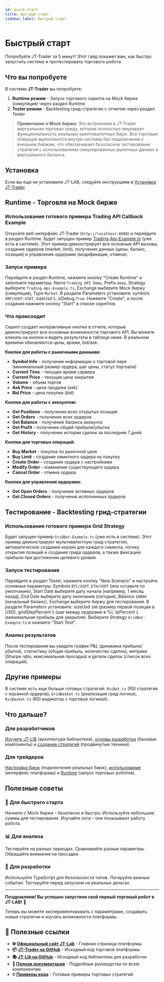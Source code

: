 ```yaml
---
id: quick-start
title: Быстрый старт
sidebar_label: Быстрый старт
---
```


# Быстрый старт

Попробуйте JT-Trader за 5 минут! Этот гайд покажет вам, как быстро запустить систему и протестировать торгового робота.

## Что вы попробуете

В системе **JT-Trader** вы попробуете:

1. **Runtime режим** - Запуск торгового скрипта на Mock бирже (симуляция) через раздел Runtime
2. **Tester режим** - Backtesting грид-стратегии с отчетом через раздел Tester

> **Примечание о Mock бирже:** Это встроенная в JT-Trader виртуальная торговая среда, которая полностью эмулирует функциональность реальных криптовалютных бирж. Все торговые операции выполняются внутри системы без подключения к внешним биржам, что обеспечивает безопасное тестирование стратегий с использованием симулированных рыночных данных и виртуального баланса.
## Установка 

Если вы еще не установили JT-LAB, следуйте инструкциям в [Установка JT-Trader](/docs/installation).

## Runtime - Торговля на Mock бирже

### Использование готового примера Trading API Callback Example

Откройте веб-интерфейс JT-Trader (`http://localhost:8080`) и перейдите в раздел Runtime. Будет запущен пример [Trading-Api-Example.ts](https://github.com/jt-lab-com/jt-lib/blob/main/src/examples/Trading-Api-Example.ts) (уже есть в системе). Этот пример демонстрирует все основные API вызовы, создание ордеров (market, limit), получение данных (цены, баланс, позиции) и управление ордерами (модификация, отмена).

### Запуск примера

Перейдите в раздел Runtime, нажмите кнопку "Create Runtime" и заполните параметры: Name `Trading API Demo`, Prefix `demo`, Strategy выберите `Trading-Api-Example.ts`, Exchange выберите Mock биржу (симуляция), Type `Market`. В разделе Parameters установите: symbols `XRP/USDT:USDT`, sizeUsd `5`, isDebug `True`. Нажмите "Create", а после создания нажмите кнопку "Start" в списке скриптов.



### Что происходит

Скрипт создает интерактивные кнопки в отчете, которые демонстрируют все основные возможности торгового API. Вы можете кликать на кнопки и видеть результаты в таблице ниже. В реальном времени обновляются цены, время, bid/ask.

**Кнопки для работы с рыночными данными:**
- **Symbol Info** - получение информации о торговой паре (минимальный размер ордера, шаг цены, статус торговли)
- **Current Time** - текущее время сервера
- **Current Price** - текущая цена закрытия
- **Volume** - объем торгов
- **Ask Price** - цена продажи (ask)
- **Bid Price** - цена покупки (bid)

**Кнопки для работы с аккаунтом:**
- **Get Positions** - получение всех открытых позиций
- **Get Orders** - получение всех ордеров
- **Get Balance** - получение баланса аккаунта
- **Get Profit** - получение общей прибыли/убытка
- **Get History** - получение истории сделок за последние 7 дней

**Кнопки для торговых операций:**
- **Buy Market** - покупка по рыночной цене
- **Buy Limit** - создание лимитного ордера на покупку
- **Create Order** - создание ордера с настройками
- **Modify Order** - изменение существующего ордера
- **Cancel Order** - отмена ордера

**Кнопки для управления ордерами:**
- **Get Open Orders** - получение активных ордеров
- **Get Closed Orders** - получение исполненных ордеров

##  Тестирование - Backtesting грид-стратегии

### Использование готового примера Grid Strategy

Будет запущен пример `GridBot-Example.ts` (уже есть в системе). Этот пример демонстрирует мультивалютную грид-стратегию, автоматическое создание корзин для каждого символа, логику открытия позиций и создания грида ордеров, а также фиксацию прибыли при достижении целевого уровня.

### Запуск тестирования

Перейдите в раздел Tester, нажмите кнопку "New Scenario" и настройте основные параметры: Symbols `BTC/USDT,ETH/USDT` (или оставьте по умолчанию), Start Date выберите дату начала (например, 1 месяц назад), End Date выберите дату окончания (сегодня), Balance `10000` (начальный баланс), Exchange выберите биржу для тестирования. В разделе Parameters установите: sizeUsd `100` (размер первой позиции в USD), gridStepPercent `5` (шаг между ордерами в %), tpPercent `2` (минимальная прибыль для закрытия). Выберите Strategy `GridBot-Example.ts` и нажмите "Start Test".

### Анализ результатов

После тестирования вы увидите график P&L (динамика прибыли/убытка), статистику (общая прибыль, количество сделок), метрики (Sharpe ratio, максимальная просадка) и детали сделок (список всех операций).

## Другие примеры

В системе есть еще больше готовых стратегий: `RsiBot.ts` (RSI стратегия с корзиной ордеров), `GridBasket.ts` (реализация грид-логики), `RsiBasket.ts` (RSI индикатор с торговой логикой).

## Что дальше?

### Для разработчиков

[Изучите JT-LIB](/docs/jt-lib/introduction-architecture) (архитектура библиотеки), [основы разработки](/docs/jt-lib/core-fundamentals) (базовые компоненты) и [создание стратегий](/docs/jt-lib/trading-scripts) (продвинутые техники).

### Для трейдеров

[Настройка бирж](/docs/jt-trader/configuration) (подключение реальных бирж), [использование](/docs/jt-trader/usage) (интерфейс платформы) и [Runtime](/docs/jt-trader/runtime) (запуск торговых роботов).

## Полезные советы

### 🚀 **Для быстрого старта**

Начните с Mock биржи - безопасно и быстро. Используйте небольшие суммы для тестирования. Изучайте логи - они показывают работу робота.

### 📊 **Для анализа**

Тестируйте на разных периодах. Сравнивайте разные параметры. Обращайте внимание на просадки.

### 🔧 **Для разработки**

Используйте TypeScript для безопасности типов. Логируйте важные события. Тестируйте перед запуском на реальных деньгах.

---

**Поздравляем! Вы успешно запустили свой первый торговый робот в JT-LAB!** 🎉

Теперь вы можете экспериментировать с параметрами, создавать новые стратегии и изучать возможности платформы.

## 🔗 Полезные ссылки

- **🌐 [Официальный сайт JT-Lab](https://jt-lab.com)** - Главная страница платформы
- **📦 [JT-Trader на GitHub](https://github.com/jt-lab-com/jt-trader)** - Исходный код торговой платформы
- **📚 [JT-Lib на GitHub](https://github.com/jt-lab-com/jt-lib)** - Исходный код библиотеки для разработки
- **📖 [Полная документация](/docs/intro)** - Подробные руководства по всем компонентам
- **💡 [Примеры кода](/docs/examples-guide)** - Готовые примеры торговых стратегий
